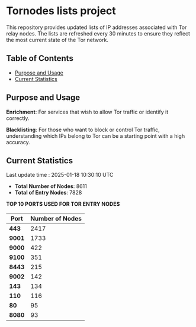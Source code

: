 # Tornodes lists project

This repository provides updated lists of IP addresses associated with Tor relay nodes. The lists are refreshed every 30 minutes to ensure they reflect the most current state of the Tor network.

## Table of Contents

- [Purpose and Usage](#purpose-and-usage)
- [Current Statistics](#current-statistics)


## Purpose and Usage

**Enrichment**: For services that wish to allow Tor traffic or identify it correctly.

**Blacklisting**: For those who want to block or control Tor traffic, understanding which IPs belong to Tor can be a starting point with a high accuracy.

## Current Statistics

Last update time : 2025-01-18 10:30:10 UTC

- **Total Number of Nodes**: 8611
- **Total of Entry Nodes**: 7828

**TOP 10 PORTS USED FOR TOR ENTRY NODES**

| **Port** | **Number of Nodes** |
|------|-----------------|
| **443**   | 2417  |
| **9001**   | 1733  |
| **9000**   | 422  |
| **9100**   | 351  |
| **8443**   | 215  |
| **9002**   | 142  |
| **143**   | 134  |
| **110**   | 116  |
| **80**   | 95  |
| **8080**   | 93  |

